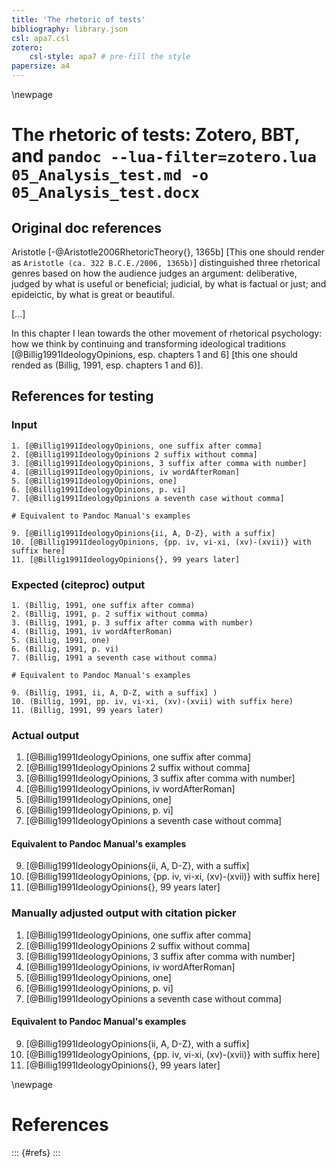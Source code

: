 ```yaml
---
title: 'The rhetoric of tests'
bibliography: library.json
csl: apa7.csl
zotero:
	csl-style: apa7 # pre-fill the style
papersize: a4
---
```


\newpage
# The rhetoric of tests: Zotero, BBT, and `pandoc --lua-filter=zotero.lua 05_Analysis_test.md -o 05_Analysis_test.docx`

## Original doc references

Aristotle [-@Aristotle2006RhetoricTheory{}, 1365b] \[This one should render as 
`Aristotle (ca. 322 B.C.E./2006, 1365b)`\] distinguished three rhetorical genres based on how the audience judges an argument: deliberative, judged by what is useful or beneficial; judicial, by what is factual or just; and epideictic, by what is great or beautiful.

\[...\]

In this chapter I lean towards the other movement of rhetorical psychology: how we think by continuing and transforming ideological traditions [@Billig1991IdeologyOpinions, esp. chapters 1 and 6] \[this  one should rended as (Billig, 1991, esp. chapters 1 and 6)\].

## References for testing
### Input
```
1. [@Billig1991IdeologyOpinions, one suffix after comma]
2. [@Billig1991IdeologyOpinions 2 suffix without comma]
3. [@Billig1991IdeologyOpinions, 3 suffix after comma with number]
4. [@Billig1991IdeologyOpinions, iv wordAfterRoman]
5. [@Billig1991IdeologyOpinions, one]
6. [@Billig1991IdeologyOpinions, p. vi]
7. [@Billig1991IdeologyOpinions a seventh case without comma]

# Equivalent to Pandoc Manual's examples

9. [@Billig1991IdeologyOpinions{ii, A, D-Z}, with a suffix]  
10. [@Billig1991IdeologyOpinions, {pp. iv, vi-xi, (xv)-(xvii)} with suffix here]   
11. [@Billig1991IdeologyOpinions{}, 99 years later]  
```

### Expected (citeproc) output

```
1. (Billig, 1991, one suffix after comma)
2. (Billig, 1991, p. 2 suffix without comma)
3. (Billig, 1991, p. 3 suffix after comma with number)
4. (Billig, 1991, iv wordAfterRoman)
5. (Billig, 1991, one)
6. (Billig, 1991, p. vi)
7. (Billig, 1991 a seventh case without comma)

# Equivalent to Pandoc Manual's examples

9. (Billig, 1991, ii, A, D-Z, with a suffix] )
10. (Billig, 1991, pp. iv, vi-xi, (xv)-(xvii) with suffix here)
11. (Billig, 1991, 99 years later)  
```

### Actual output
1. [@Billig1991IdeologyOpinions, one suffix after comma]  
2. [@Billig1991IdeologyOpinions 2 suffix without comma]  
3. [@Billig1991IdeologyOpinions, 3 suffix after comma with number]  
4. [@Billig1991IdeologyOpinions, iv wordAfterRoman]  
5. [@Billig1991IdeologyOpinions, one]  
6. [@Billig1991IdeologyOpinions, p. vi]  
7. [@Billig1991IdeologyOpinions a seventh case without comma]  

#### Equivalent to Pandoc Manual's examples

9. [@Billig1991IdeologyOpinions{ii, A, D-Z}, with a suffix]  
10. [@Billig1991IdeologyOpinions, {pp. iv, vi-xi, (xv)-(xvii)} with suffix here]   
11. [@Billig1991IdeologyOpinions{}, 99 years later]  


### Manually adjusted output with citation picker
1. [@Billig1991IdeologyOpinions, one suffix after comma]  
2. [@Billig1991IdeologyOpinions 2 suffix without comma]  
3. [@Billig1991IdeologyOpinions, 3 suffix after comma with number]  
4. [@Billig1991IdeologyOpinions, iv wordAfterRoman]  
5. [@Billig1991IdeologyOpinions, one]  
6. [@Billig1991IdeologyOpinions, p. vi]  
7. [@Billig1991IdeologyOpinions a seventh case without comma]  

#### Equivalent to Pandoc Manual's examples

9. [@Billig1991IdeologyOpinions{ii, A, D-Z}, with a suffix]  
10. [@Billig1991IdeologyOpinions, {pp. iv, vi-xi, (xv)-(xvii)} with suffix here]   
11. [@Billig1991IdeologyOpinions{}, 99 years later]  


\newpage
# References

::: {#refs}
:::
